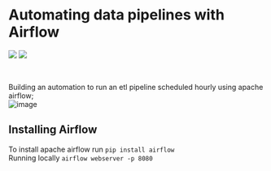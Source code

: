 # Automating data pipelines with Airflow

<p> <img src="https://custom-icon-badges.herokuapp.com/badge/state-In development-ea4aaa?color=9dd4ad&style=for-the-badge&logo=rocket&logoColor=white"/>    <img src="https://custom-icon-badges.herokuapp.com/github/last-commit/natalianrs/ETL_Pipeline_Automation_Airflow?color=9dd4ad&style=for-the-badge&logo=history&logoColor=white"/>  
   </p>
<br>  

Building an automation to run an etl pipeline scheduled hourly using apache airflow; <br> 
![image](https://user-images.githubusercontent.com/45455288/190024434-1c1242ab-42b3-41ba-a680-215a442bb8e7.png)

## Installing Airflow
To install apache airflow run `pip install airflow` <br> 
Running locally `airflow webserver -p 8080`
